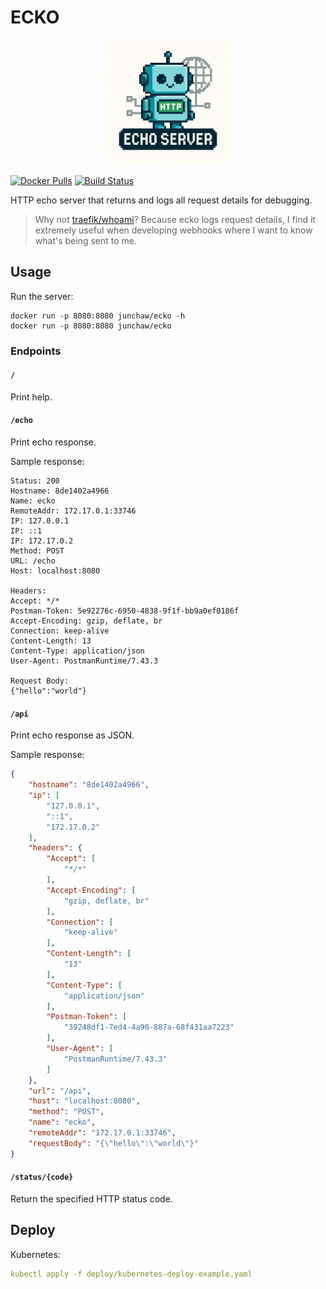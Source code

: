 # ECKO

<div align="center">
  <img src="docs/logo.png" alt="ecko logo" width="200">
</div>

[![Docker Pulls](https://img.shields.io/docker/pulls/junchaw/ecko.svg)](https://hub.docker.com/r/junchaw/ecko/)
[![Build Status](https://github.com/junchaw/ecko/workflows/Main/badge.svg?branch=main)](https://github.com/junchaw/ecko/actions)

HTTP echo server that returns and logs all request details for debugging.

> Why not [traefik/whoami](https://github.com/traefik/whoami)? Because ecko logs request details, I find it extremely useful when developing webhooks where I want to know what's being sent to me.

## Usage

Run the server:

```shell
docker run -p 8080:8080 junchaw/ecko -h
docker run -p 8080:8080 junchaw/ecko
```

### Endpoints

#### `/`

Print help.

#### `/echo`

Print echo response.

Sample response:

```text
Status: 200
Hostname: 8de1402a4966
Name: ecko
RemoteAddr: 172.17.0.1:33746
IP: 127.0.0.1
IP: ::1
IP: 172.17.0.2
Method: POST
URL: /echo
Host: localhost:8080

Headers:
Accept: */*
Postman-Token: 5e92276c-6950-4838-9f1f-bb9a0ef0186f
Accept-Encoding: gzip, deflate, br
Connection: keep-alive
Content-Length: 13
Content-Type: application/json
User-Agent: PostmanRuntime/7.43.3

Request Body:
{"hello":"world"}
```

#### `/api`

Print echo response as JSON.

Sample response:

```json
{
    "hostname": "8de1402a4966",
    "ip": [
        "127.0.0.1",
        "::1",
        "172.17.0.2"
    ],
    "headers": {
        "Accept": [
            "*/*"
        ],
        "Accept-Encoding": [
            "gzip, deflate, br"
        ],
        "Connection": [
            "keep-alive"
        ],
        "Content-Length": [
            "13"
        ],
        "Content-Type": [
            "application/json"
        ],
        "Postman-Token": [
            "39248df1-7ed4-4a90-887a-68f431aa7223"
        ],
        "User-Agent": [
            "PostmanRuntime/7.43.3"
        ]
    },
    "url": "/api",
    "host": "localhost:8080",
    "method": "POST",
    "name": "ecko",
    "remoteAddr": "172.17.0.1:33746",
    "requestBody": "{\"hello\":\"world\"}"
}
```

#### `/status/{code}`

Return the specified HTTP status code.

## Deploy

Kubernetes:

```yaml
kubectl apply -f deploy/kubernetes-deploy-example.yaml
```
